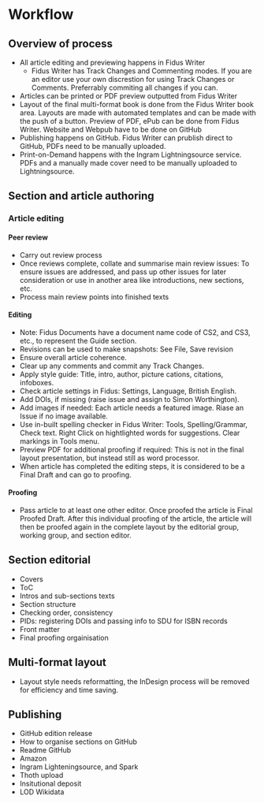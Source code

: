 # Workflow

## Overview of process

  * All article editing and previewing happens in Fidus Writer
    * Fidus Writer has Track Changes and Commenting modes. If you are an editor use your own discrestion for using Track Changes or Comments. Preferrably commiting all changes if you can.
  * Articles can be printed or PDF preview outputted from Fidus Writer
  * Layout of the final multi-format book is done from the Fidus Writer book area. Layouts are made with automated templates and can be made with the push of a button. Preview of PDF, ePub can be done from Fidus Writer. Website and Webpub have to be done on GitHub
  * Publishing happens on GitHub. Fidus Writer can prublish direct to GitHub, PDFs need to be manually uploaded. 
  * Print-on-Demand happens with the Ingram Lightningsource service. PDFs and a manually made cover need to be manually uploaded to Lightningsource.

## Section and article authoring

### Article editing

#### Peer review

  * Carry out review process
  * Once reviews complete, collate and summarise main review issues: To ensure issues are addressed, and pass up other issues for later consideration or use in another area like introductions, new sections, etc.
  * Process main review points into finished texts

#### Editing

  * Note: Fidus Documents have a document name code of CS2, and CS3, etc., to represent the Guide section.
  * Revisions can be used to make snapshots: See File, Save revision
  * Ensure overall article coherence.
  * Clear up any comments and commit any Track Changes.
  * Apply style guide: Title, intro, author, picture cations, citations, infoboxes.
  * Check article settings in Fidus: Settings, Language, British English.
  * Add DOIs, if missing (raise issue and assign to Simon Worthington).
  * Add images if needed: Each article needs a featured image. Riase an Issue if no image available.
  * Use in-built spelling checker in Fidus Writer: Tools, Spelling/Grammar, Check text. Right Click on hightlighted words for suggestions. Clear markings in Tools menu.
  * Preview PDF for additional proofing if required: This is not in the final layout presentation, but instead still as word processor.
  * When article has completed the editing steps, it is considered to be a Final Draft and can go to proofing.

#### Proofing

  * Pass article to at least one other editor. Once proofed the article is Final Proofed Draft. After this individual proofing of the article, the article will then be proofed again in the complete layout by the editorial group, working group, and section editor.

## Section editorial

  * Covers
  * ToC
  * Intros and sub-sections texts
  * Section structure
  * Checking order, consistency
  * PIDs: registering DOIs and passing info to SDU for ISBN records
  * Front matter
  * Final proofing orgainisation

## Multi-format layout

  * Layout style needs reformatting, the InDesign process will be removed for efficiency and time saving.

## Publishing

  * GitHub edition release
  * How to organise sections on GitHub
  * Readme GitHub
  * Amazon 
  * Ingram Lighteningsource, and Spark
  * Thoth upload
  * Insitutional deposit
  * LOD Wikidata
